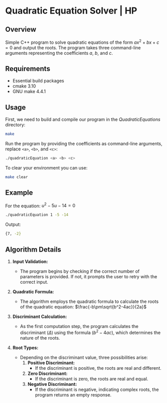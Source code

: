 # **Quadratic Equation Solver | HP**

## Overview

Simple C++ program to solve quadratic equations of the form $ax^2 + bx + c = 0$ and output the roots. The program takes three command-line arguments representing the coefficients $a$, $b$, and 
$c$.

## Requirements

- Essential build packages
- cmake 3.10
- GNU make 4.4.1

## Usage

First, we need to build and compile our program in the *QuadraticEquations* directory:

```bash
make
```

Run the program by providing the coefficients as command-line arguments, replace `<a>`, `<b>`, and `<c>`:

```bash
./quadraticEquation <a> <b> <c> 
```

To clear your environment you can use:

```bash
make clear 
```

## Example

For the equation: $u^2-5u-14=0$
```bash
./quadraticEquation 1 -5 -14 
```
Output:
```bash
{7, -2}
```

## Algorithm Details

1. **Input Validation:**
   - The program begins by checking if the correct number of parameters is provided. If not, it prompts the user to retry with the correct input.

2. **Quadratic Formula:**
   - The algorithm employs the quadratic formula to calculate the roots of the quadratic equation: $\frac{-b\pm\sqrt{b^2-4ac}}{2a}$
3. **Discriminant Calculation:**
   - As the first computation step, the program calculates the discriminant ($\Delta$) using the formula $(b^2 - 4ac)$, which determines the nature of the roots.

4. **Root Types:**
   - Depending on the discriminant value, three possibilities arise:
     1. **Positive Discriminant:**
        - If the discriminant is positive, the roots are real and different.
     2. **Zero Discriminant:**
        - If the discriminant is zero, the roots are real and equal.
     3. **Negative Discriminant:**
        - If the discriminant is negative, indicating complex roots, the program returns an empty response.
